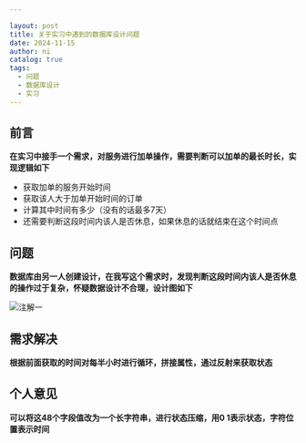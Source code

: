 ```yaml
---

layout: post
title: 关于实习中遇到的数据库设计问题
date: 2024-11-15
author: ni
catalog: true
tags:
  - 问题
  - 数据库设计
  - 实习
---
```


## 前言

​	**在实习中接手一个需求，对服务进行加单操作，需要判断可以加单的最长时长，实现逻辑如下**

 - 获取加单的服务开始时间
 - 获取该人大于加单开始时间的订单
 - 计算其中时间有多少（没有的话最多7天）
 - 还需要判断这段时间内该人是否休息，如果休息的话就结束在这个时间点

## 问题

​	**数据库由另一人创建设计，在我写这个需求时，发现判断这段时间内该人是否休息的操作过于复杂，怀疑数据设计不合理，设计图如下**

<p>
<img src="https://nihhh1-blog.oss-cn-beijing.aliyuncs.com/my-blog/Snipaste_2024-11-15_15-18-52.png" alt="注解一" title="注解一" />
</p>

## 需求解决

**根据前面获取的时间对每半小时进行循环，拼接属性，通过反射来获取状态**

## 个人意见

**可以将这48个字段值改为一个长字符串，进行状态压缩，用0 	1表示状态，字符位置表示时间**

